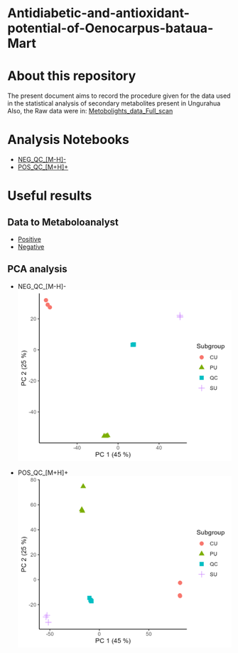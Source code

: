 # Antidiabetic-and-antioxidant-potential-of-Oenocarpus-bataua-Mart

# About this repository
The present document aims to record the procedure given for the data used in the statistical analysis of secondary metabolites present in Ungurahua
Also, the Raw data were in: [Metobolights_data_Full_scan](https://www.ebi.ac.uk/metabolights/editor/guide/upload/REQ20250812212442)

# Analysis Notebooks
- [NEG_QC_[M-H]-](https://github.com/IKIAM-NPLab/Antidiabetic-and-antioxidant-potential-of-Oenocarpus-bataua-Mart/blob/main/Treatment-Data/UNGURAGUA_NEGATIVE.md)
- [POS_QC_[M+H]+](https://github.com/IKIAM-NPLab/Antidiabetic-and-antioxidant-potential-of-Oenocarpus-bataua-Mart/blob/main/Treatment-Data/UNGURAGUA_POSITIVE.md)

# Useful results
## Data to Metaboloanalyst
- [Positive](https://github.com/IKIAM-NPLab/Antidiabetic-and-antioxidant-potential-of-Oenocarpus-bataua-Mart/tree/main/Results/Metaboloanalysis/Positive)
- [Negative](https://github.com/IKIAM-NPLab/Antidiabetic-and-antioxidant-potential-of-Oenocarpus-bataua-Mart/tree/main/Results/Metaboloanalysis/Negative)

## PCA analysis
- NEG_QC_[M-H]-
![Figure_NEG_QC](https://github.com/IKIAM-NPLab/Antidiabetic-and-antioxidant-potential-of-Oenocarpus-bataua-Mart/blob/main/Results/Plots/unguragua_nrg.png)

- POS_QC_[M+H]+
![Figure_POS_QC](https://github.com/IKIAM-NPLab/Antidiabetic-and-antioxidant-potential-of-Oenocarpus-bataua-Mart/blob/main/Results/Plots/unguragua_pos.png)
